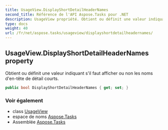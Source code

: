 ```yaml
---
title: UsageView.DisplayShortDetailHeaderNames
second_title: Référence de l'API Aspose.Tasks pour .NET
description: UsageView propriété. Obtient ou définit une valeur indiquant sil faut afficher ou non les noms dentête de détail courts.
type: docs
weight: 40
url: /fr/net/aspose.tasks/usageview/displayshortdetailheadernames/
---
```

## UsageView.DisplayShortDetailHeaderNames property

Obtient ou définit une valeur indiquant s'il faut afficher ou non les noms d'en-tête de détail courts.

```csharp
public bool DisplayShortDetailHeaderNames { get; set; }
```

### Voir également

* class [UsageView](../)
* espace de noms [Aspose.Tasks](../../usageview/)
* Assemblée [Aspose.Tasks](../../../)


